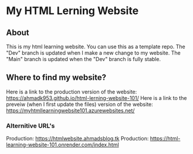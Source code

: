 # My HTML Lerning Website
## About
This is my html learning website. You can use this as a template repo.
The "Dev" branch is updated when I make a new change to my website. The "Main" branch is updated when the "Dev" branch is fully stable.
## Where to find my website?
Here is a link to the production version of the website: https://ahmadk953.github.io/html-lerning-website-101/
Here is a link to the preveiw (when I first update the files) version of the website: https://myhtmllearningwebsite101.azurewebsites.net/

### Alternitive URL's

Production: https://htmlwebsite.ahmadsblog.tk
Production: https://html-learning-website-101.onrender.com/index.html
